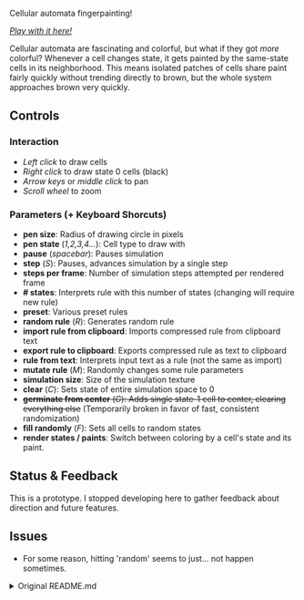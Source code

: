 Cellular automata fingerpainting!

[*Play with it here!*](https://fractalmachini.st/cellarium)

Cellular automata are fascinating and colorful, but what if they got *more* colorful? Whenever a cell changes state, it gets painted by the same-state cells in its neighborhood. This means isolated patches of cells share paint fairly quickly without trending directly to brown, but the whole system approaches brown very quickly.

## Controls
### Interaction
- *Left click* to draw cells
- *Right click* to draw state 0 cells (black)
- *Arrow keys* or *middle click* to pan
- *Scroll wheel* to zoom
### Parameters (+ Keyboard Shorcuts)
- **pen size**: Radius of drawing circle in pixels
- **pen state** (*1,2,3,4...*): Cell type to draw with
- **pause** (*spacebar*): Pauses simulation
- **step** (*S*): Pauses, advances simulation by a single step
- **steps per frame**: Number of simulation steps attempted per rendered frame
- **# states**: Interprets rule with this number of states (changing will require new rule)
- **preset**: Various preset rules
- **random rule** (*R*): Generates random rule
- **import rule from clipboard**: Imports compressed rule from clipboard text
- **export rule to clipboard**: Exports compressed rule as text to clipboard
- **rule from text**: Interprets input text as a rule (not the same as import)
- **mutate rule** (*M*): Randomly changes some rule parameters
- **simulation size**: Size of the simulation texture
- **clear** (*C*): Sets state of entire simulation space to 0
- ~~**germinate from center** (*G*): Adds single state-1 cell to center, clearing everything else~~ (Temporarily broken in favor of fast, consistent randomization)
- **fill randomly** (*F*): Sets all cells to random states
- **render states / paints**: Switch between coloring by a cell's state and its paint.

## Status & Feedback
This is a prototype. I stopped developing here to gather feedback about direction and future features.

## Issues
- For some reason, hitting 'random' seems to just... not happen sometimes.

<details>
<summary>Original README.md</summary>
<div style="text-align:center"><img src="logo.png" /></div>

Cellular automata zoo that runs in your browser! Simulate arbitrary multi-state rules on the GPU.

[*Play with it here!*](https://benpm.github.io/cellarium)

![banner](banner.gif)

## Controls
### Interaction
- *Left click* to draw cells
- *Right click* to draw state 0 cells (black)
- *Arrow keys* or *middle click* to pan
- *Scroll wheel* to zoom
### Parameters (+ Keyboard Shorcuts)
- **pen size**: Radius of drawing circle in pixels
- **pen state** (*1,2,3,4...*): Cell type to draw with
- **pause** (*spacebar*): Pauses simulation
- **step** (*S*): Pauses, advances simulation by a single step
- **steps per frame**: Number of simulation steps attempted per rendered frame
- **# states**: Interprets rule with this number of states (changing will require new rule)
- **preset**: Various preset rules
- **random rule** (*R*): Generates random rule
- **import rule from clipboard**: Imports compressed rule from clipboard text
- **export rule to clipboard**: Exports compressed rule as text to clipboard
- **rule from text**: Interprets input text as a rule (not the same as import)
- **mutate rule** (*M*): Randomly changes some rule parameters
- **simulation size**: Size of the simulation texture
- **clear** (*C*): Sets state of entire simulation space to 0
- **germinate from center** (*G*): Adds single state-1 cell to center, clearing everything else
- **fill randomly** (*F*): Sets all cells to random states

![banner2](banner2.gif)

## Scope
Totalistic 2D automata are a set of automata that include Conway's Game of Life, Wireworld, Brian's Brain, and more, which will be added as presets soon. Help me find new interesting rules to include in the presets!

## How it Works
Rules are represented by linear byte arrays that are packed into 2D textures. To determine state change for a given cell, the texture is accessed by 1D index.

This 1D index is calculated from an "input state", which is composed of the current cell state and state of the cells neighbors. Again, this is a *totalistic* cellular automaton simulator, so what actually goes into the input state is the *total* number of states of neighbors. Their position around the current cell does not get taken into account when calculating the input state.

Since it is totalistic, the neighbor state counts must always sum to 8, as there are 8 total cells in the neighborhood. The tricky part here is ensuring that the 1D index space calculated from all possible input states is contiguous. Meaning, there must be a unique index for each possible input state, with no unused indices.

</details>

